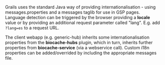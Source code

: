 Grails uses the standard Java way of providing internationalisation - using messages.properties and a messages taglib for use in GSP pages. Language detection can be triggered by the browser providing a **locale** value or by providing an additional request parameter called "lang". E.g. add `?lang=es` to a request URL.

The client webapp (e.g. generic-hub) inherits some internationalisation properties from the **biocache-hubs** plugin, which in turn, inherits further properties from **biocache-service** (via a webservice call). Custom i18n properties can be added/overrided by including the appropriate messages file.